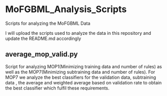 # MoFGBML_Analysis_Scripts
Scripts for analyzing the MoFGBML Data

I will upload the scripts used to analyze the data in this repository and update the README.md accordingly

## average_mop_valid.py

Script for analyzing MOP1(Minimizing training data and number of rules) as well as the MOP7(Minimizing subtraining data and number of rules). For MOP7 we analyze the best classifiers for the validation data, subtraining data , the average and weighted average based on validation rate to obtain the best classifier which fulfil these requirements.
